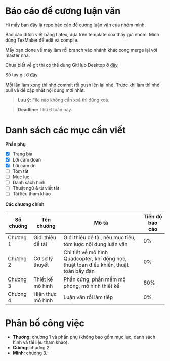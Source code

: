 # Báo cáo đề cương luận văn

Hi mấy bạn đây là repo báo cáo đề cương luận văn của nhóm mình. 

Báo cáo được viết bằng Latex, dựa trên template của thầy gửi nhóm. Mình dùng TexMaker để edit và compile.

Mấy bạn clone về máy làm rồi branch vào nhánh khác xong merge lại với master nha.

Chưa biết về git thì có thể dùng GitHub Desktop ở [đây](https://desktop.github.com/)

Sổ tay git ở [đây](http://rogerdudler.github.io/git-guide/index.vi.html)

Mỗi lần làm xong thì nhớ commit rồi push lên lại nhé. Trước khi làm thì nhớ pull về để cập nhật nội dung mới nhất.

> **Lưu ý:** File nào không cần xoá thì đừng xoá.

> **Deadline:** Thứ 6 tuần này.

# Danh sách các mục cần viết

**Phần phụ**

 - [x] Trang bìa
 - [x] Lời cam đoan
 - [x] Lời cảm ơn
 - [ ] Tóm tắt
 - [ ] Mục lục
 - [ ] Danh sách hình
 - [ ] Thuật ngữ & từ viết tắt
 - [ ] Tài liệu tham khảo
 
**Các chương chính**

|Số chương |Tên chương       |Mô tả                                                                                  |Tiến độ báo cáo|
|----------|-----------------|---------------------------------------------------------------------------------------|---------------|
|Chương 1  |Giới thiệu đề tài|Giới thiệu đề tài, nêu mục tiêu, tóm lược nội dung luận văn                            |0%             |
|Chương 2  |Cơ sở lý thuyết  |Chi tiết về mô hình Quadcopter, khí động học, thuật toán điều khiển, thuật toán bầy đàn|0%             |
|Chương 3  |Thiết kế mô hình |Phần cứng, phần mềm mô phỏng, mô hình thiết kế                                         |80%            |
|Chương 4  |Hiện thực mô hình|Luận văn rồi làm tiếp                                                                  |0%             |


# Phân bố công việc

 - **Thương**: chương 1 và phần phụ (không bao gồm mục lục, danh sách hình và tài liệu tham khảo).
 - **Cường**: chương 2.
 - **Minh**: chương 3.
